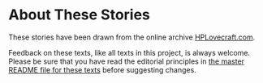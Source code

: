 # About These Stories

These stories have been drawn from the online archive <a rel="muse" href="http://hplovecraft.com/">HPLovecraft.com</a>.

Feedback on these texts, like all texts in this project, is always welcome. Please be sure that you have read the editorial principles in <a rel="me author" href="https://github.com/patrick-brian-mooney/AutoLovecraft-python/blob/master/corpora/README.md">the master README file for these texts</a> before suggesting changes.
